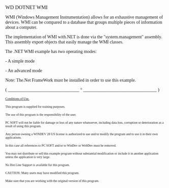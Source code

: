   
<span style="font-family:Arial sans-serif;font-size:16px;">WD DOTNET WMI</span>

  
<span style="font-family:Arial sans-serif;font-size:14px;">WMI (Windows Management Instrumentation) allows for an exhaustive management of devices. WMI can be compared to a database that groups multiple pieces of information about a computer. </span>

<span style="font-family:Arial sans-serif;font-size:14px;">The implementation of WMI with.NET is done via the "system.management" assembly. This assembly export objects that easily manage the WMI classes.</span>

  
<span style="font-family:Arial sans-serif;font-size:14px;">The .NET WMI example has two operating modes: </span>

<span style="font-family:Arial sans-serif;font-size:14px;"> - A simple mode</span>

<span style="font-family:Arial sans-serif;font-size:14px;"> - An advanced mode</span>

  
<span style="font-family:Arial sans-serif;font-size:14px;">Note: The.Net FrameWork must be installed in order to use this example.</span>

  
  
<span style="font-family:Arial sans-serif;font-size:14px;">( \_\_\_\_\_\_\_\_\_\_\_\_\_\_\_\_\_\_\_\_\_\_\_\_\_\_\_\_\_\_\_\_ ° \_\_\_\_\_\_\_\_\_\_\_\_\_\_\_\_\_\_\_\_\_\_\_\_\_\_\_\_\_\_\_\_\_ )</span>

  
<span style="text-decoration:underline;font-family:Arial sans-serif;font-size:10px;">Conditions of Use.</span>

<span style="font-family:Arial sans-serif;font-size:10px;">This program is supplied for training purposes.</span>

<span style="font-family:Arial sans-serif;font-size:10px;">The use of this program is the responsibility of the user. </span>

<span style="font-family:Arial sans-serif;font-size:10px;">PC SOFT will not be liable for damage or loss of any nature whatsoever, including data loss, corruption or deterioration as a result of using this program.</span>

<span style="font-family:Arial sans-serif;font-size:10px;">Any person owning a WINDEV 28 US license is authorized to use and/or modify the program and to use it in their own applications. </span>

<span style="font-family:Arial sans-serif;font-size:10px;">In this case all references to PC SOFT and/or to WinDev or WebDev must be removed.</span>

<span style="font-family:Arial sans-serif;font-size:10px;">You may not distribute or sell this example program without substantial modification or include it in another application unless the application is very large.</span>

  
<span style="font-family:Arial sans-serif;font-size:10px;">No Hot Line Support is available for this program.</span>

  
<span style="font-family:Arial sans-serif;font-size:10px;">CAUTION: Many users may have modified this program. </span>

<span style="font-family:Arial sans-serif;font-size:10px;">Make sure that you are working with the original version of this program.</span>

  
  
  
  